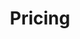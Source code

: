 ---
eleventyExcludeFromCollections: true
eleventyNavigation:
    key: Menu
    order: 3
title: "Pricing"
layout: "layouts/menu.html"
permalink: "/menu/index.html"
backgroundImg: "/images/background/price-tag.jpg"
headline: "Pricing"
subheadline: "Simple, Honest, All-Inclusive Pricing With No Hideen Fees"
---